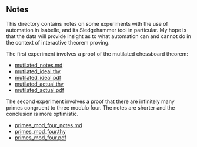 Notes
-----

This directory contains notes on some experiments with the use of automation in Isabelle, and its Sledgehammer tool in particular. My hope is that the data will provide insight as to what automation can and cannot do in the context of interactive theorem proving.

The first experiment involves a proof of the mutilated chessboard theorem:

- [mutilated_notes.md](mutilated_notes.md)
- [mutilated_ideal.thy](mutilated_ideal.thy)
- [mutilated_ideal.pdf](mutilated_ideal.pdf)
- [mutilated_actual.thy](mutilated_actual.thy)
- [mutilated_actual.pdf](mutilated_actual.pdf)

The second experiment involves a proof that there are infinitely many primes congruent to three modulo four. The notes are shorter and the conclusion is more optimistic.

- [primes_mod_four_notes.md](primes_mod_four_notes.md)
- [primes_mod_four.thy](primes_mod_four.thy)
- [primes_mod_four.pdf](primes_mod_four.thy)